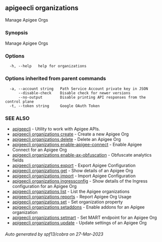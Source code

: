 ## apigeecli organizations

Manage Apigee Orgs

### Synopsis

Manage Apigee Orgs

### Options

```
  -h, --help   help for organizations
```

### Options inherited from parent commands

```
  -a, --account string   Path Service Account private key in JSON
      --disable-check    Disable check for newer versions
      --no-output        Disable printing API responses from the control plane
  -t, --token string     Google OAuth Token
```

### SEE ALSO

* [apigeecli](apigeecli.md)	 - Utility to work with Apigee APIs.
* [apigeecli organizations create](apigeecli_organizations_create.md)	 - Create a new Apigee Org
* [apigeecli organizations delete](apigeecli_organizations_delete.md)	 - Delete an Apigee Org
* [apigeecli organizations enable-apigee-connect](apigeecli_organizations_enable-apigee-connect.md)	 - Enable Apigee Connect for an Apigee Org
* [apigeecli organizations enable-ax-obfuscation](apigeecli_organizations_enable-ax-obfuscation.md)	 - Obfuscate analytics fields
* [apigeecli organizations export](apigeecli_organizations_export.md)	 - Export Apigee Configuration
* [apigeecli organizations get](apigeecli_organizations_get.md)	 - Show details of an Apigee Org
* [apigeecli organizations import](apigeecli_organizations_import.md)	 - Import Apigee Configuration
* [apigeecli organizations ingressconfig](apigeecli_organizations_ingressconfig.md)	 - Show details of the Ingress configuration for an Apigee Org
* [apigeecli organizations list](apigeecli_organizations_list.md)	 - List the Apigee organizations
* [apigeecli organizations reports](apigeecli_organizations_reports.md)	 - Report Apigee Org Usage
* [apigeecli organizations set](apigeecli_organizations_set.md)	 - Set organization property
* [apigeecli organizations setaddons](apigeecli_organizations_setaddons.md)	 - Enable addons for an Apigee organization
* [apigeecli organizations setmart](apigeecli_organizations_setmart.md)	 - Set MART endpoint for an Apigee Org
* [apigeecli organizations update](apigeecli_organizations_update.md)	 - Update settings of an Apigee Org

###### Auto generated by spf13/cobra on 27-Mar-2023

